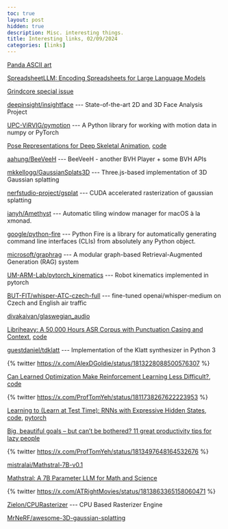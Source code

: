 ```yaml
---
toc: true
layout: post
hidden: true
description: Misc. interesting things.
title: Interesting links, 02/09/2024
categories: [links]
---
```


[Panda ASCII art](https://ascii.co.uk/art/panda)

[SpreadsheetLLM: Encoding Spreadsheets for Large Language Models](https://arxiv.org/abs/2407.09025)

[Grindcore special issue](https://www.youtube.com/watch?v=dhtC-iNl6tU)

[deepinsight/insightface](https://github.com/deepinsight/insightface) --- State-of-the-art 2D and 3D Face Analysis Project

[UPC-ViRVIG/pymotion](https://github.com/UPC-ViRVIG/pymotion) --- A Python library for working with motion data in numpy or PyTorch

[Pose Representations for Deep Skeletal Animation](https://onlinelibrary.wiley.com/doi/10.1111/cgf.14632),
[code](https://github.com/nefeliandreou/PoseRepresentation)

[aahung/BeeVeeH](https://github.com/aahung/BeeVeeH) --- BeeVeeH - another BVH Player + some BVH APIs

[mkkellogg/GaussianSplats3D](https://github.com/mkkellogg/GaussianSplats3D) --- Three.js-based implementation of 3D Gaussian splatting

[nerfstudio-project/gsplat](https://github.com/nerfstudio-project/gsplat) --- CUDA accelerated rasterization of gaussian splatting

[ianyh/Amethyst](https://github.com/ianyh/Amethyst) --- Automatic tiling window manager for macOS à la xmonad.

[google/python-fire](https://github.com/google/python-fire) --- Python Fire is a library for automatically generating command line interfaces (CLIs) from absolutely any Python object.

[microsoft/graphrag](https://github.com/microsoft/graphrag) --- A modular graph-based Retrieval-Augmented Generation (RAG) system

[UM-ARM-Lab/pytorch_kinematics](https://github.com/UM-ARM-Lab/pytorch_kinematics) --- Robot kinematics implemented in pytorch

[BUT-FIT/whisper-ATC-czech-full](https://huggingface.co/BUT-FIT/whisper-ATC-czech-full) --- fine-tuned openai/whisper-medium on Czech and English air traffic

[divakaivan/glaswegian_audio](https://huggingface.co/datasets/divakaivan/glaswegian_audio)

[Libriheavy: A 50,000 Hours ASR Corpus with Punctuation Casing and Context](https://ieeexplore.ieee.org/document/10447120),
[code](https://github.com/k2-fsa/libriheavy)

[guestdaniel/tdklatt](https://github.com/guestdaniel/tdklatt) --- Implementation of the Klatt synthesizer in Python 3

{% twitter https://x.com/AlexDGoldie/status/1813228088500576307 %}

[Can Learned Optimization Make Reinforcement Learning Less Difficult?](https://arxiv.org/abs/2407.07082),
[code](https://github.com/AlexGoldie/rl-learned-optimization)

{% twitter https://x.com/ProfTomYeh/status/1811738267622223953 %}

[Learning to (Learn at Test Time): RNNs with Expressive Hidden States](https://arxiv.org/abs/2407.04620),
[code](https://github.com/test-time-training/ttt-lm-jax),
[pytorch](https://github.com/test-time-training/ttt-lm-pytorch)

[Big, beautiful goals – but can’t be bothered? 11 great productivity tips for lazy people](https://www.theguardian.com/business/article/2024/jul/10/big-beautiful-goals-but-cant-be-bothered-11-great-productivity-tips-for-lazy-people)

{% twitter https://x.com/ProfTomYeh/status/1813497648164532676 %}

[mistralai/Mathstral-7B-v0.1](https://huggingface.co/mistralai/Mathstral-7B-v0.1)

[Mathstral: A 7B Parameter LLM for Math and Science](https://lightning.ai/lightning-ai/studios/mathstral-llm-for-math-problems)

{% twitter https://x.com/ATRightMovies/status/1813863365158060471 %}

[Zielon/CPURasterizer](https://github.com/Zielon/CPURasterizer) --- CPU Based Rasterizer Engine

[MrNeRF/awesome-3D-gaussian-splatting](https://github.com/MrNeRF/awesome-3D-gaussian-splatting)

